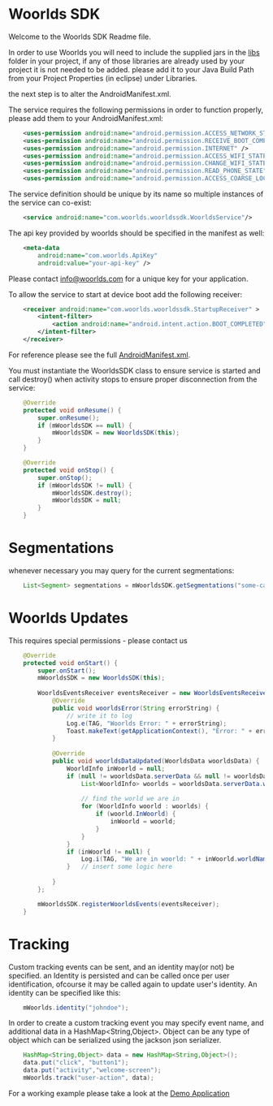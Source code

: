 Woorlds SDK
============

Welcome to the Woorlds SDK Readme file.

In order to use Woorlds you will need to include the supplied jars in the [libs](WoorldsDemo/libs) folder in your project, if any of those libraries are already used by your project it is not needed to be added. please add it to your Java Build Path from your Project Properties (in eclipse) under Libraries.

the next step is to alter the AndroidManifest.xml.

The service requires the following permissions in order to function properly, please add them to your AndroidManifest.xml:
```xml
    <uses-permission android:name="android.permission.ACCESS_NETWORK_STATE" />
    <uses-permission android:name="android.permission.RECEIVE_BOOT_COMPLETED" />
    <uses-permission android:name="android.permission.INTERNET" />
    <uses-permission android:name="android.permission.ACCESS_WIFI_STATE" />
    <uses-permission android:name="android.permission.CHANGE_WIFI_STATE" />
    <uses-permission android:name="android.permission.READ_PHONE_STATE" />
    <uses-permission android:name="android.permission.ACCESS_COARSE_LOCATION" />
```
The service definition should be unique by its name so multiple instances of the service can co-exist:

```xml
    <service android:name="com.woorlds.woorldssdk.WoorldsService"/>
```

The api key provided by woorlds should be specified in the manifest as well:
```xml
    <meta-data
        android:name="com.woorlds.ApiKey"
        android:value="your-api-key" />
```

Please contact info@woorlds.com for a unique key for your application.

To allow the service to start at device boot add the following receiver:
```xml
    <receiver android:name="com.woorlds.woorldssdk.StartupReceiver" >
        <intent-filter>
            <action android:name="android.intent.action.BOOT_COMPLETED" />
        </intent-filter>
    </receiver>
```
For reference please see the full [AndroidManifest.xml](WoorldsDemo/AndroidManifest.xml).


You must instantiate the WoorldsSDK class to ensure service is started and call destroy() when activity stops to ensure proper disconnection from the service:
```java
    @Override
    protected void onResume() {
        super.onResume();
        if (mWoorldsSDK == null) {
            mWoorldsSDK = new WoorldsSDK(this);
        }
    }

    @Override
    protected void onStop() {
        super.onStop();
        if (mWoorldsSDK != null) {
            mWoorldsSDK.destroy();
            mWoorldsSDK = null;
        }
    }

```

Segmentations
=============
whenever necessary you may query for the current segmentations:
```java
    List<Segment> segmentations = mWoorldsSDK.getSegmentations("some-campaign-id");
```

Woorlds Updates
===============
This requires special permissions - please contact us


```java
    @Override
    protected void onStart() {
        super.onStart();
        mWoorldsSDK = new WoorldsSDK(this);
    
        WoorldsEventsReceiver eventsReceiver = new WoorldsEventsReceiver() {
            @Override
            public void woorldsError(String errorString) {
                // write it to log
                Log.e(TAG, "Woorlds Error: " + errorString);
                Toast.makeText(getApplicationContext(), "Error: " + errorString, Toast.LENGTH_SHORT).show();
            }
        
            @Override
            public void woorldsDataUpdated(WoorldsData woorldsData) {
                WoorldInfo inWoorld = null;
                if (null != woorldsData.serverData && null != woorldsData.serverData.wifiWorlds) {
                    List<WoorldInfo> woorlds = woorldsData.serverData.wifiWorlds;
                    
                    // find the world we are in
                    for (WoorldInfo woorld : woorlds) {
                        if (woorld.InWoorld) {
                            inWoorld = woorld;
                        }
                    }
                }
                if (inWoorld != null) {
                    Log.i(TAG, "We are in woorld: " + inWoorld.worldName);
                }   // insert some logic here
                
            }
        };

        mWoorldsSDK.registerWoorldsEvents(eventsReceiver);
    }
```

Tracking
========
Custom tracking events can be sent, and an identity may(or not) be specified. an Identity is persisted and can be called once per user identification, ofcourse it may be called again to update user's identity. An identity can be specified like this:

```java
    mWoorlds.identity("johndoe");
```

In order to create a custom tracking event you may specify event name, and additional data in a HashMap<String,Object>. Object can be any type of object which can be serialized using the jackson json serializer.
```java
    HashMap<String,Object> data = new HashMap<String,Object>();
    data.put("click", "button1");
    data.put("activity","welcome-screen");
    mWoorlds.track("user-action", data);
```
For a working example please take a look at the [Demo Application](WoorldsDemo/src/com/example/woorldsdemo/DemoActivity.java)
